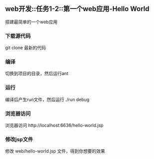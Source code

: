 ## web开发::任务1-2::第一个web应用-Hello World

搭建最简单的一个web应用

### 下载源代码
git clone 最新的代码

### 编译
切换到项目的目录，然后运行ant

### 运行
编译后产生run文件，然后运行 ./run debug

### 浏览器访问
浏览器访问 http://localhost:6636/hello-world.jsp

### 修改jsp文件
修改 web/hello-world.jsp 文件，得到你想要的效果

